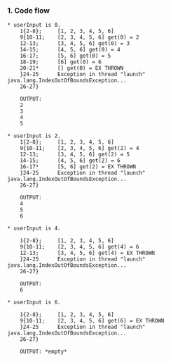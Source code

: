 
### 1. Code flow

    * userInput is 0.
		1{2-8};		[1, 2, 3, 4, 5, 6]
		9{10-11;	[2, 3, 4, 5, 6] get(0) = 2
		12-13;		[3, 4, 5, 6] get(0) = 3
		14-15;		[4, 5, 6] get(0) = 4
		16-17;		[5, 6] get(0) = 5
		18-19;		[6] get(0) = 6
		20-21*		[] get(0) = EX THROWN
		}24-25		Exception in thread "launch" java.lang.IndexOutOfBoundsException... 
		26-27}
		
		OUTPUT:
		2
		3
		4
		5
		
	* userInput is 2.
		1{2-8};		[1, 2, 3, 4, 5, 6]
		9{10-11;	[2, 3, 4, 5, 6] get(2) = 4
		12-13;		[3, 4, 5, 6] get(2) = 5
		14-15;		[4, 5, 6] get(2) = 6
		16-17*		[5, 6] get(2) = EX THROWN
		}24-25		Exception in thread "launch" java.lang.IndexOutOfBoundsException... 
		26-27}
		
		OUTPUT:
		4
		5
		6
		
	* userInput is 4.
	
		1{2-8};		[1, 2, 3, 4, 5, 6]
		9{10-11; 	[2, 3, 4, 5, 6] get(4) = 6
		12-13;		[3, 4, 5, 6] get(4) = EX THROWN
		}24-25		Exception in thread "launch" java.lang.IndexOutOfBoundsException... 
		26-27}
		
		OUTPUT:
		6
		
	* userInput is 6.
	
		1{2-8};		[1, 2, 3, 4, 5, 6]
		9{10-11;	[2, 3, 4, 5, 6] get(6) = EX THROWN
		}24-25		Exception in thread "launch" java.lang.IndexOutOfBoundsException... 
		26-27}
		
		OUTPUT: *empty*
		